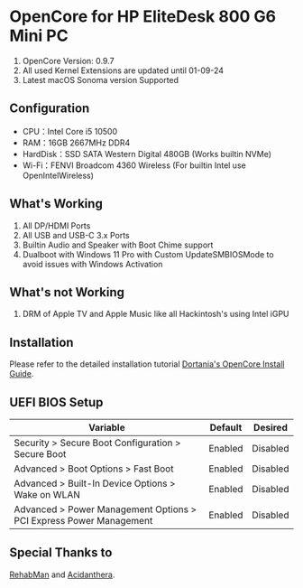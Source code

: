 # OpenCore for HP EliteDesk 800 G6 Mini PC

1. OpenCore Version: 0.9.7
2. All used Kernel Extensions are updated until 01-09-24
3. Latest macOS Sonoma version Supported

## Configuration

- CPU：Intel Core i5 10500
- RAM：16GB 2667MHz DDR4
- HardDisk：SSD SATA Western Digital 480GB (Works builtin NVMe)
- Wi-Fi：FENVI Broadcom 4360 Wireless (For builtin Intel use OpenIntelWireless)

## What's Working

1. All DP/HDMI Ports
2. All USB and USB-C 3.x Ports
3. Builtin Audio and Speaker with Boot Chime support
4. Dualboot with Windows 11 Pro with Custom UpdateSMBIOSMode to avoid issues with Windows Activation

## What's not Working

1. DRM of Apple TV and Apple Music like all Hackintosh's using Intel iGPU

## Installation

Please refer to the detailed installation tutorial [Dortania's OpenCore Install Guide](https://dortania.github.io/OpenCore-Install-Guide/).

## UEFI BIOS Setup

| Variable                                                              | Default         | Desired         |
| --------------------------------------------------------------------- | --------------- | --------------- |
| Security > Secure Boot Configuration > Secure Boot                    | Enabled         | Disabled        |
| Advanced > Boot Options > Fast Boot                                   | Enabled         | Disabled        |
| Advanced > Built-In Device Options > Wake on WLAN                     | Enabled         | Disabled        |
| Advanced > Power Management Options > PCI Express Power Management    | Enabled         | Disabled        |

## Special Thanks to

[RehabMan](https://github.com/RehabMan) and [Acidanthera](https://github.com/acidanthera).
